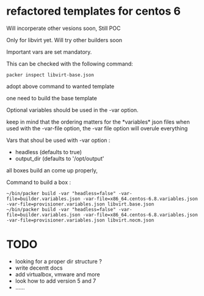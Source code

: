 # refactored templates for centos 6

Will incorperate other vesions soon,  Still POC

Only for libvirt yet.  Will try other builders soon

Important vars are set mandatory.

This can be checked with the following command: 

```
packer inspect libvirt-base.json
```

adopt above command to wanted template

one need to build the base template

Optional variables should be used in the -var option.


keep in mind that the ordering matters for the \*variables\* json files
when used with the -var-file option,
the -var file option will overule everything

Vars that shoul be used with -var option :

* headless (defaults to true)
* output_dir (defaults to '/opt/output'

all boxes build an come up properly,

Command to build a box :

```
~/bin/packer build -var "headless=false" -var-file=builder.variables.json -var-file=x86_64.centos-6.8.variables.json -var-file=provisioner.variables.json libvirt.base.json
~/bin/packer build -var "headless=false" -var-file=builder.variables.json -var-file=x86_64.centos-6.8.variables.json -var-file=provisioner.variables.json libvirt.nocm.json
```


# TODO

* looking for a proper dir structure ?
* write decentt docs
* add virtualbox, vmware and more
* look how to add version 5 and 7 
* ......


